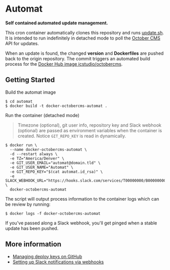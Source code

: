# Automat

__Self contained automated update management.__

This cron container automatically clones this repository and runs [update.sh](https://github.com/aspendigital/docker-octobercms/blob/master/update.sh). It is intended to run indefinitely in detached mode to poll the [October CMS](https://octobercms.com/) API for updates.

When an update is found, the changed __version__ and __Dockerfiles__ are pushed back to the origin repository. The commit triggers an automated build process for the  [Docker Hub image icstudio/octobercms](https://hub.docker.com/r/icstudio/octobercms/).


## Getting Started

Build the automat image

```shell
$ cd automat
$ docker build -t docker-octobercms-automat .
```

Run the container (detached mode)

> Timezone (optional), git user info, repository key and Slack webhook (optional) are passed as environment variables when the container is created. Notice `GIT_REPO_KEY` is read in dynamically.


```shell
$ docker run \
  --name docker-octobercms-automat \
  -d --restart always \
  -e TZ="America/Denver" \
  -e GIT_USER_EMAIL="automat@domain.tld" \
  -e GIT_USER_NAME="Automat" \
  -e GIT_REPO_KEY="$(cat automat.id_rsa)" \
  -e SLACK_WEBHOOK_URL="https://hooks.slack.com/services/T00000000/B00000000/XXXXXXXXXXXXXXXXXXXXXXXX" \
  docker-octobercms-automat
```

The script will output process information to the container logs which can be review by running:

```shell
$ docker logs -f docker-octobercms-automat
```

If you've passed along a Slack webhook, you'll get pinged when a stable update has been pushed.


## More information

 - [Managing deploy keys on GitHub](https://developer.github.com/guides/managing-deploy-keys/#deploy-keys)
 - [Setting up Slack notifications via webhooks](https://api.slack.com/incoming-webhooks)
